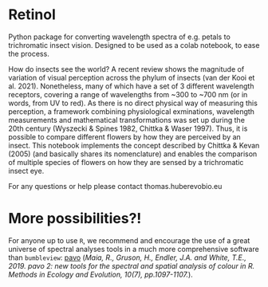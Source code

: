 # Retinol
Python package for converting wavelength spectra of e.g. petals to trichromatic insect vision. Designed to be used as a colab notebook, to ease the process.

How do insects see the world? A recent review shows the magnitude of variation of visual perception across the phylum of insects (van der Kooi et al. 2021). Nonetheless, many of which have a set of 3 different wavelength receptors, covering a range of wavelengths from ~300 to ~700 nm (or in words, from UV to red). As there is no direct physical way of measuring this perception, a framework combining physiological exminations, wavelength measurements and mathematical transformations was set up during the 20th century (Wyszecki & Spines 1982, Chittka & Waser 1997). Thus, it is possible to compare different flowers by how they are perceived by an insect. This notebook implements the concept described by Chittka & Kevan (2005) (and basically shares its nomenclature) and enables the comparison of multiple species of flowers on how they are sensed by a trichromatic insect eye.

For any questions or help please contact thomas.huber<at>evobio.eu

# More possibilities?!
For anyone up to use `R`, we recommend and encourage the use of a great universe of spectral analyses tools in a much more comprehensive software than `bumbleview`: [pavo](http://pavo.colrverse.com/) (*Maia, R., Gruson, H., Endler, J.A. and White, T.E., 2019. pavo 2: new tools for the spectral and spatial analysis of colour in R. Methods in Ecology and Evolution, 10(7), pp.1097-1107.*).
